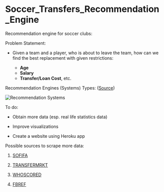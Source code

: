 # Soccer_Transfers_Recommendation_Engine

Recommendation engine for soccer clubs:

Problem Statement:

- Given a team and a player, who is about to leave the team, how can we find the best replacement with given restrictions: 

  - __Age__
  - __Salary__
  - __Transfer/Loan Cost__, etc.

Recommendation Engines (Systems) Types: ([Source](https://medium.com/datadriveninvestor/how-to-built-a-recommender-system-rs-616c988d64b2))

![Recommendation Systems](https://miro.medium.com/max/1000/1*YGlwilDLSG10HWf3u28ErQ.png)

To do:

- Obtain more data (esp. real life statistics data)

- Improve visualizations

- Create a website using Heroku app

Possible sources to scrape more data:

1) [SOFIFA](https://sofifa.com/)

2) [TRANSFERMRKT](https://www.transfermarkt.us/)

3) [WHOSCORED](https://www.whoscored.com/)

4) [FBREF](https://fbref.com/en/)

